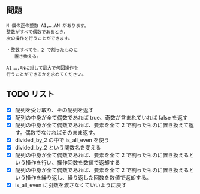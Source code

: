 ## 問題

```
N 個の正の整数 A1,…,AN があります。
整数がすべて偶数であるとき，
次の操作を行うことができます。

・整数すべてを，2 で割ったものに
   置き換える。

A1,…,ANに対して最大で何回操作を
行うことができるかを求めてください。
```

## TODO リスト

- [x] 配列を受け取り、その配列を返す
- [x] 配列の中身が全て偶数であれば true、奇数が含まれていれば false を返す
- [x] 配列の中身が全て偶数であれば、要素を全て 2 で割ったものに置き換えて返す。偶数でなければそのまま返す。
- [x] divided_by_2 の中で is_all_even を使う
- [x] divided_by_2 という関数名を変える
- [x] 配列の中身が全て偶数であれば、要素を全て 2 で割ったものに置き換えるという操作を行い、操作回数を数値で返却する
- [x] 配列の中身が全て偶数であれば、要素を全て 2 で割ったものに置き換えるという操作を繰り返し、繰り返した回数を数値で返却する。
- [x] is_all_even に引数を渡さなくていいように戻す
